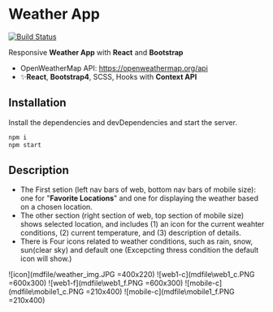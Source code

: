 # Weather App 
[![Build Status](https://travis-ci.org/joemccann/dillinger.svg?branch=master)](https://travis-ci.org/joemccann/dillinger)

Responsive **Weather App** with **React** and **Bootstrap**

- OpenWeatherMap API: https://openweathermap.org/api
- ✨**React**, **Bootstrap4**, SCSS, Hooks with **Context API**

## Installation

Install the dependencies and devDependencies and start the server.

```sh
npm i
npm start
```

## Description

- The First setion (left nav bars of web, bottom nav bars of mobile size): one for "**Favorite Locations**" and one for displaying the weather based on a chosen location.
- The other section (right section of web, top section of mobile size) shows selected location, and includes (1) an icon for the current weahter conditions, (2) current temperature, and (3) description of details.
- There is Four icons related to weather conditions, such as rain, snow, sun(clear sky) and default one (Excepcting thress condition the default icon will show.)

![icon](mdfile/weather_img.JPG =400x220)
![web1-c](mdfile\web1_c.PNG =600x300)
![web1-f](mdfile\web1_f.PNG =600x300)
![mobile-c](mdfile\mobile1_c.PNG =210x400)
![mobile-c](mdfile\mobile1_f.PNG =210x400)

